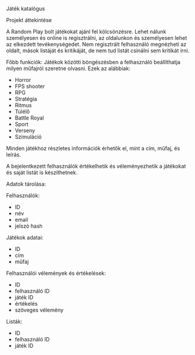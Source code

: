 Játék katalógus

Projekt áttekintése

A Random Play bolt játékokat ajánl fel kölcsönzésre. Lehet nálunk személyesen és online is regisztrálni, az oldalunkon és személyesen lehet az elkezdett tevékenységedet.
Nem regisztrált felhasználó megnézheti az oldalt, mások listáját és kritikáját, de nem tud listát csinálni sem kritikát írni.

Főbb funkciók:
Játékok közötti böngészésben a felhasználó beállíthatja milyen műfajról szeretne olvasni.
Ezek az alábbiak: 
- Horror
- FPS shooter
- RPG
- Stratégia
- Ritmus
- Túlélő
- Battle Royal
- Sport
- Verseny
- Szimuláció

Minden játékhoz részletes információk érhetők el, mint a cím, műfaj, és leírás.

A bejelentkezett felhasználók értékelhetik és véleményezhetik a játékokat és saját listát is készíthetnek.


Adatok tárolása:

Felhasználók:
- ID
- név
- email
- jelszó hash

Játékok adatai:
- ID
- cím
- műfaj
  
Felhasználói vélemények és értékelések:
- ID 
- felhasználó ID
- játék ID
- értékelés
- szöveges vélemény

Listák:
- ID
- felhasználó ID
- játék ID
